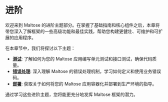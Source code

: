 # 进阶

欢迎来到 Maltose 的进阶主题部分。在掌握了基础指南和核心组件之后，本章将带您深入了解框架的一些高级功能和最佳实践，帮助您构建更健壮、可维护和可扩展的应用程序。

在本章节中，我们将探讨以下主题：

- [**测试**](./testing.md): 了解如何为您的 Maltose 应用编写单元测试和接口测试，确保代码质量。
- [**错误处理**](./error-handling.md): 深入理解 Maltose 的错误处理机制，学习如何定义和使用业务错误码。
- [**部署**](./deployment.md): 获取关于如何将您的 Maltose 应用容器化并部署到生产环境的指导。

通过学习这些进阶主题，您将能更充分地发挥 Maltose 框架的潜力。

